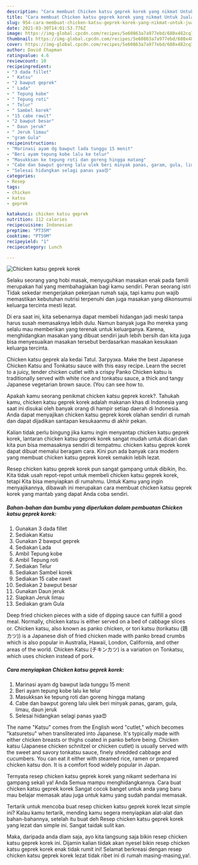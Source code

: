 ```yaml
---
description: "Cara membuat Chicken katsu geprek korek yang nikmat Untuk Jualan"
title: "Cara membuat Chicken katsu geprek korek yang nikmat Untuk Jualan"
slug: 954-cara-membuat-chicken-katsu-geprek-korek-yang-nikmat-untuk-jualan
date: 2021-03-30T14:01:53.776Z
image: https://img-global.cpcdn.com/recipes/5e60863a7a977ebd/680x482cq70/chicken-katsu-geprek-korek-foto-resep-utama.jpg
thumbnail: https://img-global.cpcdn.com/recipes/5e60863a7a977ebd/680x482cq70/chicken-katsu-geprek-korek-foto-resep-utama.jpg
cover: https://img-global.cpcdn.com/recipes/5e60863a7a977ebd/680x482cq70/chicken-katsu-geprek-korek-foto-resep-utama.jpg
author: David Chapman
ratingvalue: 4.6
reviewcount: 10
recipeingredient:
- "3 dada fillet"
- " Katsu"
- "2 bawput geprek"
- " Lada"
- " Tepung kobe"
- " Tepung roti"
- " Telur"
- " Sambel korek"
- "15 cabe rawit"
- "2 bawput besar"
- " Daun jeruk"
- " Jeruk limau"
- "gram Gula"
recipeinstructions:
- "Marinasi ayam dg bawput lada tunggu 15 menit"
- "Beri ayam tepung kobe lalu ke telur"
- "Masukksan ke tepung roti dan goreng hingga matang"
- "Cabe dan bawput goreng lalu ulek beri minyak panas, garam, gula, limau, daun jeruk"
- "Selesai hidangkan selagi panas yaa😍"
categories:
- Resep
tags:
- chicken
- katsu
- geprek

katakunci: chicken katsu geprek 
nutrition: 112 calories
recipecuisine: Indonesian
preptime: "PT35M"
cooktime: "PT59M"
recipeyield: "1"
recipecategory: Lunch

---
```



![Chicken katsu geprek korek](https://img-global.cpcdn.com/recipes/5e60863a7a977ebd/680x482cq70/chicken-katsu-geprek-korek-foto-resep-utama.jpg)

Selaku seorang yang hobi masak, menyuguhkan masakan enak pada famili merupakan hal yang membahagiakan bagi kamu sendiri. Peran seorang istri Tidak sekedar mengerjakan pekerjaan rumah saja, tapi kamu pun wajib memastikan kebutuhan nutrisi terpenuhi dan juga masakan yang dikonsumsi keluarga tercinta mesti lezat.

Di era  saat ini, kita sebenarnya dapat membeli hidangan jadi meski tanpa harus susah memasaknya lebih dulu. Namun banyak juga lho mereka yang selalu mau memberikan yang terenak untuk keluarganya. Karena, menghidangkan masakan yang dibuat sendiri jauh lebih bersih dan kita juga bisa menyesuaikan masakan tersebut berdasarkan masakan kesukaan keluarga tercinta. 

Chicken katsu geprek ala kedai Tatul. Загрузка. Make the best Japanese Chicken Katsu and Tonkatsu sauce with this easy recipe. Learn the secret to a juicy, tender chicken cutlet with a crispy Panko Chicken katsu is traditionally served with white rice and tonkatsu sauce, a thick and tangy Japanese vegetarian brown sauce. (You can see how to.

Apakah kamu seorang penikmat chicken katsu geprek korek?. Tahukah kamu, chicken katsu geprek korek adalah makanan khas di Indonesia yang saat ini disukai oleh banyak orang di hampir setiap daerah di Indonesia. Anda dapat menyajikan chicken katsu geprek korek olahan sendiri di rumah dan dapat dijadikan santapan kesukaanmu di akhir pekan.

Kalian tidak perlu bingung jika kamu ingin menyantap chicken katsu geprek korek, lantaran chicken katsu geprek korek sangat mudah untuk dicari dan kita pun bisa memasaknya sendiri di tempatmu. chicken katsu geprek korek dapat dibuat memalui beragam cara. Kini pun ada banyak cara modern yang membuat chicken katsu geprek korek semakin lebih lezat.

Resep chicken katsu geprek korek pun sangat gampang untuk dibikin, lho. Kita tidak usah repot-repot untuk membeli chicken katsu geprek korek, tetapi Kita bisa menyiapkan di rumahmu. Untuk Kamu yang ingin menyajikannya, dibawah ini merupakan cara membuat chicken katsu geprek korek yang mantab yang dapat Anda coba sendiri.

<!--inarticleads1-->

##### Bahan-bahan dan bumbu yang diperlukan dalam pembuatan Chicken katsu geprek korek:

1. Gunakan 3 dada fillet
1. Sediakan  Katsu
1. Gunakan 2 bawput geprek
1. Sediakan  Lada
1. Ambil  Tepung kobe
1. Ambil  Tepung roti
1. Sediakan  Telur
1. Sediakan  Sambel korek
1. Sediakan 15 cabe rawit
1. Sediakan 2 bawput besar
1. Gunakan  Daun jeruk
1. Siapkan  Jeruk limau
1. Sediakan gram Gula


Deep fried chicken pieces with a side of dipping sauce can fulfill a good meal. Normally, chicken katsu is either served on a bed of cabbage slices or. Chicken katsu, also known as panko chicken, or tori katsu (torikatsu (鶏カツ)) is a Japanese dish of fried chicken made with panko bread crumbs which is also popular in Australia, Hawaii, London, California, and other areas of the world. Chicken Katsu (チキンカツ) is a variation on Tonkatsu, which uses chicken instead of pork. 

<!--inarticleads2-->

##### Cara menyiapkan Chicken katsu geprek korek:

1. Marinasi ayam dg bawput lada tunggu 15 menit
1. Beri ayam tepung kobe lalu ke telur
1. Masukksan ke tepung roti dan goreng hingga matang
1. Cabe dan bawput goreng lalu ulek beri minyak panas, garam, gula, limau, daun jeruk
1. Selesai hidangkan selagi panas yaa😍


The name &#34;Katsu&#34; comes from the English word &#34;cutlet,&#34; which becomes &#34;katsuretsu&#34; when transliterated into Japanese. It&#39;s typically made with either chicken breasts or thighs coated in panko before being. Chicken katsu (Japanese chicken schnitzel or chicken cutlet) is usually served with the sweet and savory tonkatsu sauce, finely shredded cabbage and cucumbers. You can eat it either with steamed rice, ramen or prepared chicken katsu don. It is a comfort food widely popular in Japan. 

Ternyata resep chicken katsu geprek korek yang nikamt sederhana ini gampang sekali ya! Anda Semua mampu menghidangkannya. Cara buat chicken katsu geprek korek Sangat cocok banget untuk anda yang baru mau belajar memasak atau juga untuk kamu yang sudah pandai memasak.

Tertarik untuk mencoba buat resep chicken katsu geprek korek lezat simple ini? Kalau kamu tertarik, mending kamu segera menyiapkan alat-alat dan bahan-bahannya, setelah itu buat deh Resep chicken katsu geprek korek yang lezat dan simple ini. Sangat taidak sulit kan. 

Maka, daripada anda diam saja, ayo kita langsung saja bikin resep chicken katsu geprek korek ini. Dijamin kalian tiidak akan nyesel bikin resep chicken katsu geprek korek enak tidak rumit ini! Selamat berkreasi dengan resep chicken katsu geprek korek lezat tidak ribet ini di rumah masing-masing,ya!.

